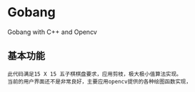 # Gobang
Gobang with C++ and Opencv

## 基本功能
    此代码满足15 X 15 五子棋棋盘要求，应用剪枝，极大极小值算法实现。
    当前的用户界面还不是非常良好，主要应用opencv提供的各种绘图函数实现，

